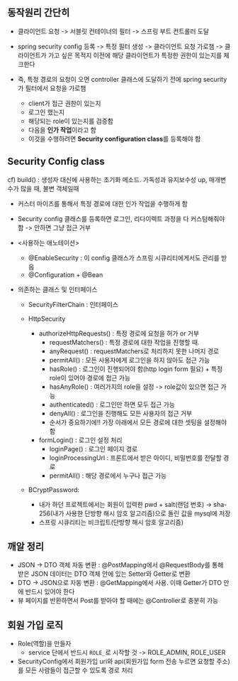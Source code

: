 ## 동작원리 간단히
- 클라이언트 요청 -> 서블릿 컨테이너의 필터 -> 스프링 부트 컨트롤러 도달
- spring security config 등록 -> 특정 필터 생성 -> 클라이언트 요청 가로챔 -> 클라이언트가 가고 싶은 목적지 이전에 해당 클라이언트가 특정한 권한이 있는지를 체크한다

- 즉, 특정 경로의 요청이 오면 controller 클래스에 도달하기 전에 spring security가 필터에서 요청을 가로챔
  - client가 접근 권한이 있는지
  - 로그인 했는지
  - 해당되는 role이 있는지를 검증함
  - 다음을 **인가 작업**이라고 함
  - 이것을 수행하려면 **Security configuration class**를 등록해야 함 

## Security Config class
cf) build() : 생성자 대신에 사용하는 초기화 메소드. 가독성과 유지보수성 up, 매개변수가 많을 때, 불변 객체일때
- 커스터 마이즈를 통해서 특정 경로에 대한 인가 작업을 수행하게 함
- Security config 클래스를 등록하면 로그인, 리다이렉트 과정을 다 커스텀해줘야 함 -> 안하면 그냥 접근 거부 

- <사용하는 애노테이션>
  - @EnableSecurity : 이 config 클래스가 스프링 시큐리티에게서도 관리를 받음
  - @Configuration + @Bean
- 의존하는 클래스 및 인터페이스
  - SecurityFilterChain : 인터페이스
    
  - HttpSecurity
    - authorizeHttpRequests() : 특정 경로에 요청을 허가 or 거부 
      - requestMatchers() : 특정 경로에 대한 작업을 진행할 때. 
      - anyRequest() : requestMatchers로 처리하지 못한 나머지 경로
      - permitAll() : 모든 사용자에게 로그인을 하지 않아도 접근 가능 
      - hasRole() : 로그인이 진행되어야 함(http login form 필요) + 특정 role이 있어야 경로에 접근 가능
      - hasAnyRole() : 여러가지의 role을 설정 -> role값이 있으면 접근 가능
      - authenticated() : 로그인만 하면 모두 접근 가능
      - denyAll() : 로그인을 진행해도 모든 사용자의 접근 거부
      - 순서가 중요하기에!! 가장 아래에서 모든 경로에 대한 셋팅을 설정해야 함
    - formLogin() : 로그인 설정 처리
      - loginPage() : 로그인 페이지 경로
      - loginProcessingUrl : 프론트에서 받은 아이디, 비밀번호를 전달할 경로
      - permitAll() : 해당 경로에서 누구나 접근 가능
  - BCryptPassword:
    - 내가 하던 프로젝트에서는 회원이 입력한 pwd + salt(랜덤 번호) -> sha-256(내가 사용한 단방향 해시 암호 알고리즘)으로 돌린 값을 mysql에 저장
    - 스프링 시큐리티는 비크립트(단방향 해시 암호 알고리즘) 

## 깨알 정리
- JSON -> DTO 객체 자동 변환 : @PostMapping에서 @RequestBody를 통해 받은 JSON 데이터는 DTO 객체 안에 있는 Setter와 Getter로 변환
- DTO -> JSON으로 자동 변환 : @GetMapping에서 사용. 이때 Getter가 DTO 안에 반드시 있어야 한다
- 뷰 페이지를 반환하면서 Post를 받아야 할 때에는 @Controller로 충분히 가능

## 회원 가입 로직
- Role(역할)을 만들자
  - service 단에서 반드시 `ROLE_`로 시작할 것 -> ROLE_ADMIN, ROLE_USER
- SecurityConfig에서 회원가입 uri와 api(회원가입 form 전송 누르면 요청할 주소)를 모든 사람들이 접근할 수 있도록 경로 처리 
